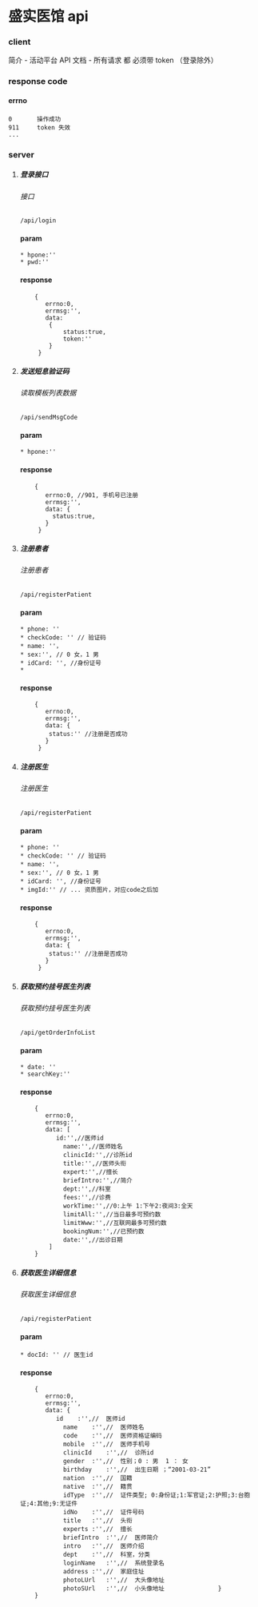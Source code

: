 # 盛实医馆 api 

### client

简介
    - 活动平台  API 文档
    - 所有请求 都 必须带 token （登录除外）



### response code 


#### errno ####
	0	 	操作成功
	911 	token 失效
	...


### server


  
1. ##### 登录接口 #####
   ###### 接口
    ``` url
    /api/login
    
    ```
    #### param ####
    ``` request
    * hpone:''
    * pwd:''
    ```
          
    #### response ####
    ```
        {
           errno:0,
           errmsg:'',
           data: 
           	{
           		status:true,
           		token:''
           	}
         }
    ```
2. ##### 发送短息验证码 #####
   ###### 读取模板列表数据
    ``` url
    /api/sendMsgCode
    ```
    #### param ####
    ``` request
    * hpone:''
    ```
    #### response ####
    ```
        {
           errno:0, //901, 手机号已注册
           errmsg:'',
           data: {
             status:true,
           }
         }
    ```  
3. ##### 注册患者 #####
   ###### 注册患者
    ``` url
    /api/registerPatient
    ```
    #### param ####
    ``` request
    * phone: ''
    * checkCode: '' // 验证码
    * name: ''，
    * sex:'', // 0 女，1 男
    * idCard: '', //身份证号
    * 
    ```
          
    #### response ####
    ```
        {
           errno:0,
           errmsg:'',
           data: {
           	status:'' //注册是否成功
           }
         }
    ```
4. ##### 注册医生 #####
   ###### 注册医生
    ``` url
    /api/registerPatient
    ```
    #### param ####
    ``` request
    * phone: ''
    * checkCode: '' // 验证码
    * name: ''，
    * sex:'', // 0 女，1 男
    * idCard: '', //身份证号
    * imgId:'' // ... 资质图片，对应code之后加
    ```
          
    #### response ####
    ```
        {
           errno:0,
           errmsg:'',
           data: {
           	status:'' //注册是否成功
           }
         }
    ```
5. ##### 获取预约挂号医生列表 #####
   ###### 获取预约挂号医生列表
    ``` url
    /api/getOrderInfoList
    ```
    #### param ####
    ``` request
    * date: ''
    * searchKey:''
    ```
          
    #### response ####
    ```
        {
           errno:0,
           errmsg:'',
           data: [
	          id:'',//医师id				name:'',//医师姓名				clinicId:'',//诊所id				title:'',//医师头衔				expert:'',//擅长				briefIntro:'',//简介				dept:'',//科室				fees:'',//诊费				workTime:'',//0:上午 1:下午2:夜间3:全天				limitAll:'',//当日最多可预约数				limitWww:'',//互联网最多可预约数				bookingNum:'',//已预约数				date:'',//出诊日期			]
        }
    ```
6. ##### 获取医生详细信息 #####
   ###### 获取医生详细信息
    ``` url
    /api/registerPatient
    ```
    #### param ####
    ``` request
    * docId: '' // 医生id
    ```
          
    #### response ####
    ```
        {
           errno:0,
           errmsg:'',
           data: {
	          id	:'',//	医师id				name	:'',//	医师姓名				code	:'',//	医师资格证编码				mobile	:'',//	医师手机号				clinicId	:'',//	诊所id				gender	:'',//	性别；0 : 男  1 ： 女				birthday	:'',//	出生日期 ；“2001-03-21”				nation	:'',//	国籍				native	:'',//	籍贯				idType	:'',//	证件类型; 0:身份证;1:军官证;2:护照;3:台胞证;4:其他;9:无证件				idNo	:'',//	证件号码				title	:'',//	头衔				experts	:'',//	擅长				briefIntro	:'',//	医师简介				intro	:'',//	医师介绍				dept	:'',//	科室，分类				loginName	:'',//	系统登录名				address	:'',//	家庭住址				photoLUrl	:'',//	大头像地址				photoSUrl	:'',//	小头像地址				}
        }
    ```